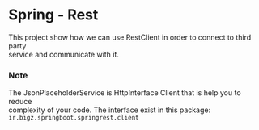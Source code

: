 # Spring - Rest

This project show how we can use RestClient in order to connect to third party </br>
service and communicate with it.

### Note
The JsonPlaceholderService is HttpInterface Client that is help you to reduce </br>
complexity of your code. The interface exist in this package: ```ir.bigz.springboot.springrest.client```